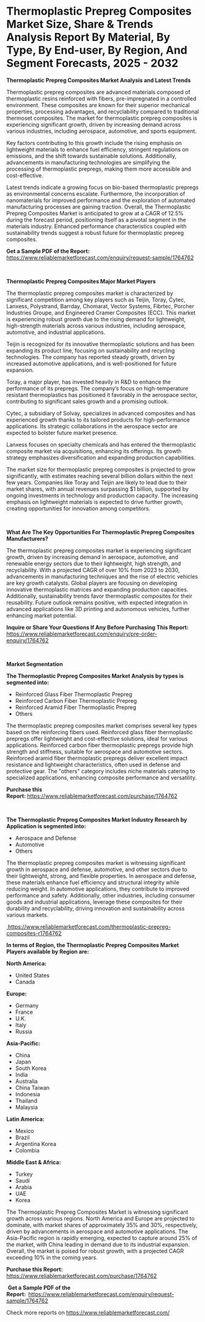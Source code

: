 <p><h1>Thermoplastic Prepreg Composites Market Size, Share & Trends Analysis Report By Material, By Type, By End-user, By Region, And Segment Forecasts, 2025 - 2032</h1></p><p><strong>Thermoplastic Prepreg Composites Market Analysis and Latest Trends</strong></p>
<p><p>Thermoplastic prepreg composites are advanced materials composed of thermoplastic resins reinforced with fibers, pre-impregnated in a controlled environment. These composites are known for their superior mechanical properties, processing advantages, and recyclability compared to traditional thermoset composites. The market for thermoplastic prepreg composites is experiencing significant growth, driven by increasing demand across various industries, including aerospace, automotive, and sports equipment.</p><p>Key factors contributing to this growth include the rising emphasis on lightweight materials to enhance fuel efficiency, stringent regulations on emissions, and the shift towards sustainable solutions. Additionally, advancements in manufacturing technologies are simplifying the processing of thermoplastic prepregs, making them more accessible and cost-effective.</p><p>Latest trends indicate a growing focus on bio-based thermoplastic prepregs as environmental concerns escalate. Furthermore, the incorporation of nanomaterials for improved performance and the exploration of automated manufacturing processes are gaining traction. Overall, the Thermoplastic Prepreg Composites Market is anticipated to grow at a CAGR of 12.5% during the forecast period, positioning itself as a pivotal segment in the materials industry. Enhanced performance characteristics coupled with sustainability trends suggest a robust future for thermoplastic prepreg composites.</p></p>
<p><strong>Get a Sample PDF of the Report:&nbsp;</strong> <a href="https://www.reliablemarketforecast.com/enquiry/request-sample/1764762?utm_campaign=2925&utm_medium=2&utm_source=Github&utm_content=ia&utm_term=03042025&utm_id=thermoplastic-prepreg-composites">https://www.reliablemarketforecast.com/enquiry/request-sample/1764762</a></p>
<p>&nbsp;</p>
<p><strong>Thermoplastic Prepreg Composites Major Market Players</strong></p>
<p><p>The thermoplastic prepreg composites market is characterized by significant competition among key players such as Teijin, Toray, Cytec, Lanxess, Polystrand, Barrday, Chomarat, Vector Systems, Fibrtec, Porcher Industries Groupe, and Engineered Cramer Composites (ECC). This market is experiencing robust growth due to the rising demand for lightweight, high-strength materials across various industries, including aerospace, automotive, and industrial applications.</p><p>Teijin is recognized for its innovative thermoplastic solutions and has been expanding its product line, focusing on sustainability and recycling technologies. The company has reported steady growth, driven by increased automotive applications, and is well-positioned for future expansion.</p><p>Toray, a major player, has invested heavily in R&D to enhance the performance of its prepregs. The company’s focus on high-temperature resistant thermoplastics has positioned it favorably in the aerospace sector, contributing to significant sales growth and a promising outlook.</p><p>Cytec, a subsidiary of Solvay, specializes in advanced composites and has experienced growth thanks to its tailored products for high-performance applications. Its strategic collaborations in the aerospace sector are expected to bolster future market presence.</p><p>Lanxess focuses on specialty chemicals and has entered the thermoplastic composite market via acquisitions, enhancing its offerings. Its growth strategy emphasizes diversification and expanding production capabilities.</p><p>The market size for thermoplastic prepreg composites is projected to grow significantly, with estimates reaching several billion dollars within the next few years. Companies like Toray and Teijin are likely to lead due to their market shares, with annual revenues surpassing $1 billion, supported by ongoing investments in technology and production capacity. The increasing emphasis on lightweight materials is expected to drive further growth, creating opportunities for innovation among competitors.</p></p>
<p>&nbsp;</p>
<p><strong>What Are The Key Opportunities For Thermoplastic Prepreg Composites Manufacturers?</strong></p>
<p><p>The thermoplastic prepreg composites market is experiencing significant growth, driven by increasing demand in aerospace, automotive, and renewable energy sectors due to their lightweight, high strength, and recyclability. With a projected CAGR of over 10% from 2023 to 2030, advancements in manufacturing techniques and the rise of electric vehicles are key growth catalysts. Global players are focusing on developing innovative thermoplastic matrices and expanding production capacities. Additionally, sustainability trends favor thermoplastic composites for their reusability. Future outlook remains positive, with expected integration in advanced applications like 3D printing and autonomous vehicles, further enhancing market potential.</p></p>
<p><strong>Inquire or Share Your Questions If Any Before Purchasing This Report:</strong> <a href="https://www.reliablemarketforecast.com/enquiry/pre-order-enquiry/1764762?utm_campaign=2925&utm_medium=2&utm_source=Github&utm_content=ia&utm_term=03042025&utm_id=thermoplastic-prepreg-composites">https://www.reliablemarketforecast.com/enquiry/pre-order-enquiry/1764762</a></p>
<p>&nbsp;</p>
<p><strong>Market Segmentation</strong></p>
<p><strong>The Thermoplastic Prepreg Composites Market Analysis by types is segmented into:</strong></p>
<p><ul><li>Reinforced Glass Fiber Thermoplastic Prepreg</li><li>Reinforced Carbon Fiber Thermoplastic Prepreg</li><li>Reinforced Aramid Fiber Thermoplastic Prepreg</li><li>Others</li></ul></p>
<p><p>The thermoplastic prepreg composites market comprises several key types based on the reinforcing fibers used. Reinforced glass fiber thermoplastic prepregs offer lightweight and cost-effective solutions, ideal for various applications. Reinforced carbon fiber thermoplastic prepregs provide high strength and stiffness, suitable for aerospace and automotive sectors. Reinforced aramid fiber thermoplastic prepregs deliver excellent impact resistance and lightweight characteristics, often used in defense and protective gear. The "others" category includes niche materials catering to specialized applications, enhancing composite performance and versatility.</p></p>
<p><strong>Purchase this Report:&nbsp;</strong><a href="https://www.reliablemarketforecast.com/purchase/1764762?utm_campaign=2925&utm_medium=2&utm_source=Github&utm_content=ia&utm_term=03042025&utm_id=thermoplastic-prepreg-composites">https://www.reliablemarketforecast.com/purchase/1764762</a></p>
<p>&nbsp;</p>
<p><strong>The Thermoplastic Prepreg Composites Market Industry Research by Application is segmented into:</strong></p>
<p><ul><li>Aerospace and Defense</li><li>Automotive</li><li>Others</li></ul></p>
<p><p>The thermoplastic prepreg composites market is witnessing significant growth in aerospace and defense, automotive, and other sectors due to their lightweight, strong, and flexible properties. In aerospace and defense, these materials enhance fuel efficiency and structural integrity while reducing weight. In automotive applications, they contribute to improved performance and safety. Additionally, other industries, including consumer goods and industrial applications, leverage these composites for their durability and recyclability, driving innovation and sustainability across various markets.</p></p>
<p><a href="https://www.reliablemarketforecast.com/thermoplastic-prepreg-composites-r1764762?utm_campaign=2925&utm_medium=2&utm_source=Github&utm_content=ia&utm_term=03042025&utm_id=thermoplastic-prepreg-composites">&nbsp;https://www.reliablemarketforecast.com/thermoplastic-prepreg-composites-r1764762</a></p>
<p><strong>In terms of Region, the Thermoplastic Prepreg Composites Market Players available by Region are:</strong></p>
<p>
    <p> <strong> North America: </strong>
        <ul>
            <li>United States</li>
            <li>Canada</li>
        </ul>
        </p> 
    <p> <strong> Europe: </strong>
        <ul>
            <li>Germany</li>
            <li>France</li>
            <li>U.K.</li>
            <li>Italy</li>
            <li>Russia</li>
        </ul>
        </p> 
    <p> <strong> Asia-Pacific: </strong>
        <ul>
            <li>China</li>
            <li>Japan</li>
            <li>South Korea</li>
            <li>India</li>
            <li>Australia</li>
            <li>China Taiwan</li>
            <li>Indonesia</li>
            <li>Thailand</li>
            <li>Malaysia</li>
        </ul>
        </p> 
    <p> <strong> Latin America: </strong>
        <ul>
            <li>Mexico</li>
            <li>Brazil</li>
            <li>Argentina Korea</li>
            <li>Colombia</li>
        </ul>
        </p> 
    <p> <strong> Middle East & Africa: </strong>
        <ul>
            <li>Turkey</li>
            <li>Saudi</li>
            <li>Arabia</li>
            <li>UAE</li>
            <li>Korea</li>
        </ul>
    </p>
    </p>
<p><p>The Thermoplastic Prepreg Composites Market is witnessing significant growth across various regions. North America and Europe are projected to dominate, with market shares of approximately 35% and 30%, respectively, driven by advancements in aerospace and automotive applications. The Asia-Pacific region is rapidly emerging, expected to capture around 25% of the market, with China leading in demand due to its industrial expansion. Overall, the market is poised for robust growth, with a projected CAGR exceeding 10% in the coming years.</p></p>
<p><strong>Purchase this Report: </strong><a href="https://www.reliablemarketforecast.com/purchase/1764762?utm_campaign=2925&utm_medium=2&utm_source=Github&utm_content=ia&utm_term=03042025&utm_id=thermoplastic-prepreg-composites">https://www.reliablemarketforecast.com/purchase/1764762</a></p>
<p>&nbsp;<strong>Get a Sample PDF of the Report:&nbsp;&nbsp;</strong><a href="https://www.reliablemarketforecast.com/enquiry/request-sample/1764762?utm_campaign=2925&utm_medium=2&utm_source=Github&utm_content=ia&utm_term=03042025&utm_id=thermoplastic-prepreg-composites">https://www.reliablemarketforecast.com/enquiry/request-sample/1764762</a></p>
<p><strong></strong></p>
<p>Check more reports on <a href="https://www.reliablemarketforecast.com/?utm_campaign=2925&utm_medium=2&utm_source=Github&utm_content=ia&utm_term=03042025&utm_id=thermoplastic-prepreg-composites">https://www.reliablemarketforecast.com/</a></p>